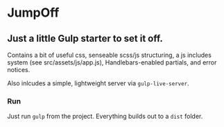 # JumpOff

## Just a little Gulp starter to set it off.

Contains a bit of useful css, senseable scss/js structuring, a js includes system (see src/assets/js/app.js), Handlebars-enabled partials, and error notices. 

Also inlcudes a simple, lightweight server via `gulp-live-server`.

### Run

Just run `gulp` from the project. Everything builds out to a `dist` folder.